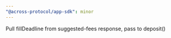 ```yaml
---
"@across-protocol/app-sdk": minor
---
```


Pull fillDeadline from suggested-fees response, pass to deposit()
